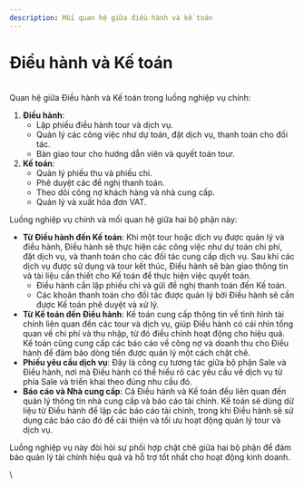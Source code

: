 ```yaml
---
description: Mối quan hệ giữa điều hành và kế toán
---
```


# Điều hành và Kế toán

\
Quan hệ giữa Điều hành và Kế toán trong luồng nghiệp vụ chính:

1. **Điều hành**:
   * Lập phiếu điều hành tour và dịch vụ.
   * Quản lý các công việc như dự toán, đặt dịch vụ, thanh toán cho đối tác.
   * Bàn giao tour cho hướng dẫn viên và quyết toán tour.
2. **Kế toán**:
   * Quản lý phiếu thu và phiếu chi.
   * Phê duyệt các đề nghị thanh toán.
   * Theo dõi công nợ khách hàng và nhà cung cấp.
   * Quản lý và xuất hóa đơn VAT.

Luồng nghiệp vụ chính và mối quan hệ giữa hai bộ phận này:

* **Từ Điều hành đến Kế toán**: Khi một tour hoặc dịch vụ được quản lý và điều hành, Điều hành sẽ thực hiện các công việc như dự toán chi phí, đặt dịch vụ, và thanh toán cho các đối tác cung cấp dịch vụ. Sau khi các dịch vụ được sử dụng và tour kết thúc, Điều hành sẽ bàn giao thông tin và tài liệu cần thiết cho Kế toán để thực hiện việc quyết toán.
  * Điều hành cần lập phiếu chi và gửi đề nghị thanh toán đến Kế toán.
  * Các khoản thanh toán cho đối tác được quản lý bởi Điều hành sẽ cần được Kế toán phê duyệt và xử lý.
* **Từ Kế toán đến Điều hành**: Kế toán cung cấp thông tin về tình hình tài chính liên quan đến các tour và dịch vụ, giúp Điều hành có cái nhìn tổng quan về chi phí và thu nhập, từ đó điều chỉnh hoạt động cho hiệu quả. Kế toán cũng cung cấp các báo cáo về công nợ và doanh thu cho Điều hành để đảm bảo dòng tiền được quản lý một cách chặt chẽ.
* **Phiếu yêu cầu dịch vụ**: Đây là công cụ tương tác giữa bộ phận Sale và Điều hành, nơi mà Điều hành có thể hiểu rõ các yêu cầu về dịch vụ từ phía Sale và triển khai theo đúng nhu cầu đó.
* **Báo cáo và Nhà cung cấp**: Cả Điều hành và Kế toán đều liên quan đến quản lý thông tin nhà cung cấp và báo cáo tài chính. Kế toán sẽ dùng dữ liệu từ Điều hành để lập các báo cáo tài chính, trong khi Điều hành sẽ sử dụng các báo cáo đó để cải thiện và tối ưu hoạt động quản lý tour và dịch vụ.

Luồng nghiệp vụ này đòi hỏi sự phối hợp chặt chẽ giữa hai bộ phận để đảm bảo quản lý tài chính hiệu quả và hỗ trợ tốt nhất cho hoạt động kinh doanh.

\
